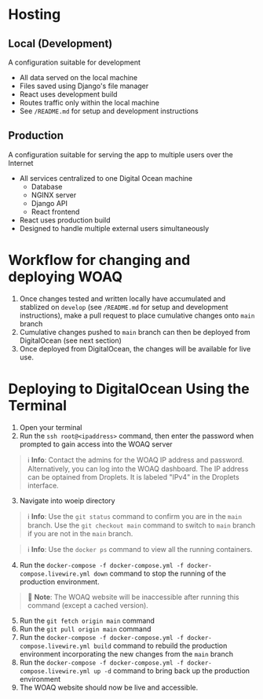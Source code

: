 # Hosting

## Local (Development)
A configuration suitable for development

- All data served on the local machine
- Files saved using Django's file manager
- React uses development build
- Routes traffic only within the local machine
- See `/README.md` for setup and development instructions

## Production
A configuration suitable for serving the app to multiple users over the Internet
- All services centralized to one Digital Ocean machine
  - Database
  - NGINX server
  - Django API
  - React frontend
- React uses production build
- Designed to handle multiple external users simultaneously

# Workflow for changing and deploying WOAQ
1. Once changes tested and written locally have accumulated and stablized on `develop` (see `/README.md` for setup and development instructions), make a pull request to place cumulative changes onto `main` branch
2. Cumulative changes pushed to `main` branch can then be deployed from DigitalOcean (see next section)
3. Once deployed from DigitalOcean, the changes will be available for live use.

# Deploying to DigitalOcean Using the Terminal
1. Open your terminal
2. Run the `ssh root@<ipaddress>` command, then enter the password when prompted to gain access into the WOAQ server
> :information_source: **Info**: Contact the admins for the WOAQ IP address and password. Alternatively, you can log into the WOAQ dashboard. The IP address can be optained from Droplets. It is labeled "IPv4" in the Droplets interface.
3. Navigate into woeip directory
> :information_source: **Info**: Use the `git status` command to confirm you are in the `main` branch. Use the `git checkout main` command to switch to `main` branch if you are not in the `main` branch.

> :information_source: **Info**: Use the `docker ps` command to view all the running containers.
4. Run the `docker-compose -f docker-compose.yml -f docker-compose.livewire.yml down` command to stop the running of the production environment.
> :notebook: **Note**: The WOAQ website will be inaccessible after running this command (except a cached version).
5. Run the `git fetch origin main` command
6. Run the `git pull origin main` command
7. Run the `docker-compose -f docker-compose.yml -f docker-compose.livewire.yml build` command to rebuild the production environment incorporating the new changes from the `main` branch
8. Run the `docker-compose -f docker-compose.yml -f docker-compose.livewire.yml up -d` command to bring back up the production environment
9. The WOAQ website should now be live and accessible.
